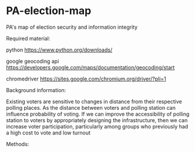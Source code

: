 # PA-election-map
PA's map of election security and information integrity

Required material:

  python https://www.python.org/downloads/
  
  google geocoding api https://developers.google.com/maps/documentation/geocoding/start
  
  chromedriver  https://sites.google.com/chromium.org/driver/?pli=1
  
Background information:

  Existing voters are sensitive to changes in distance from their respective polling places. As the distance between voters and polling station can influence probability of voting. If we can improve the accessibility of polling station to voters by appropriately designing the infrastructure, then we can increase voter participation, particularly among groups who previously had a high cost to vote and low turnout

Methods:
